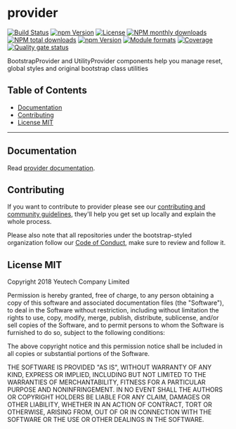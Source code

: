 # provider

[![Build Status](https://travis-ci.org/bootstrap-styled/provider.svg?branch=master)](https://travis-ci.org/bootstrap-styled/provider) [![npm Version](https://img.shields.io/npm/v/@bootstrap-styled/provider.svg?style=flat)](https://www.npmjs.com/package/@bootstrap-styled/provider) [![License](https://img.shields.io/npm/l/@bootstrap-styled/provider.svg?style=flat)](https://www.npmjs.com/package/@bootstrap-styled/provider) [![NPM monthly downloads](https://img.shields.io/npm/dm/@bootstrap-styled/provider.svg?style=flat)](https://npmjs.org/package/@bootstrap-styled/provider) [![NPM total downloads](https://img.shields.io/npm/dt/@bootstrap-styled/provider.svg?style=flat)](https://npmjs.org/package/@bootstrap-styled/provider) [![npm Version](https://img.shields.io/node/v/@bootstrap-styled/provider.svg?style=flat)](https://www.npmjs.com/package/@bootstrap-styled/provider) [![Module formats](https://img.shields.io/badge/module%20formats-umd%2C%20cjs%2C%20esm-green.svg?style=flat)](https://www.npmjs.com/package/@bootstrap-styled/provider)
[![Coverage](https://sonarcloud.io/api/project_badges/measure?project=com.github.bootstrap-styled.provider&metric=coverage)](https://sonarcloud.io/dashboard?id=com.github.bootstrap-styled.provider) [![Quality gate status](https://sonarcloud.io/api/project_badges/measure?project=com.github.bootstrap-styled.provider&metric=alert_status)](https://sonarcloud.io/dashboard?id=com.github.bootstrap-styled.provider)

BootstrapProvider and UtilityProvider components help you manage reset, global styles and original bootstrap class utilities


## Table of Contents

  - [Documentation](#documentation)
  - [Contributing](#contributing)
  - [License MIT](#license-mit)

---

## Documentation

Read [provider documentation](https://bootstrap-styled.github.io/provider).


## Contributing

If you want to contribute to provider please see our [contributing and community guidelines](https://github.com/bootstrap-styled/provider/blob/master/CONTRIBUTING.md), they\'ll help you get set up locally and explain the whole process.

Please also note that all repositories under the bootstrap-styled organization follow our [Code of Conduct](https://github.com/bootstrap-styled/provider/blob/master/CODE_OF_CONDUCT.md), make sure to review and follow it.

## License MIT

Copyright 2018 Yeutech Company Limited

Permission is hereby granted, free of charge, to any person obtaining a copy of this software and associated documentation files (the "Software"), to deal in the Software without restriction, including without limitation the rights to use, copy, modify, merge, publish, distribute, sublicense, and/or sell copies of the Software, and to permit persons to whom the Software is furnished to do so, subject to the following conditions:

The above copyright notice and this permission notice shall be included in all copies or substantial portions of the Software.

THE SOFTWARE IS PROVIDED "AS IS", WITHOUT WARRANTY OF ANY KIND, EXPRESS OR IMPLIED, INCLUDING BUT NOT LIMITED TO THE WARRANTIES OF MERCHANTABILITY, FITNESS FOR A PARTICULAR PURPOSE AND NONINFRINGEMENT. IN NO EVENT SHALL THE AUTHORS OR COPYRIGHT HOLDERS BE LIABLE FOR ANY CLAIM, DAMAGES OR OTHER LIABILITY, WHETHER IN AN ACTION OF CONTRACT, TORT OR OTHERWISE, ARISING FROM, OUT OF OR IN CONNECTION WITH THE SOFTWARE OR THE USE OR OTHER DEALINGS IN THE SOFTWARE.

